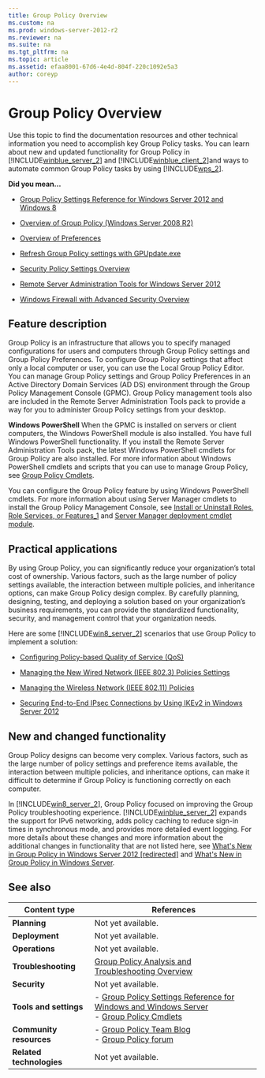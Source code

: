 ```yaml
---
title: Group Policy Overview
ms.custom: na
ms.prod: windows-server-2012-r2
ms.reviewer: na
ms.suite: na
ms.tgt_pltfrm: na
ms.topic: article
ms.assetid: efaa8001-67d6-4e4d-804f-220c1092e5a3
author: coreyp
---
```

# Group Policy Overview
Use this topic to find the documentation resources and other technical information you need to accomplish key Group Policy tasks. You can learn about new and updated functionality for Group Policy in [!INCLUDE[winblue_server_2](../Token/winblue_server_2_md.md)] and [!INCLUDE[winblue_client_2](../Token/winblue_client_2_md.md)]and ways to automate common Group Policy tasks by using [!INCLUDE[wps_2](../Token/wps_2_md.md)].  
  
**Did you mean…**  
  
-   [Group Policy Settings Reference for Windows Server 2012 and Windows 8](http://go.microsoft.com/fwlink/?LinkId=261775)  
  
-   [Overview of Group Policy \(Windows Server 2008 R2\)](http://technet.microsoft.com/library/cc726027.aspx)  
  
-   [Overview of Preferences](http://go.microsoft.com/fwlink/p/?linkid=216977)  
  
-   [Refresh Group Policy settings with GPUpdate.exe](http://technet.microsoft.com/library/cc739112.aspx)  
  
-   [Security Policy Settings Overview](../Topic/Security-Policy-Settings-Overview.md)  
  
-   [Remote Server Administration Tools for Windows Server 2012](../Topic/Remote-Server-Administration-Tools-for-Windows-Server-2012.md)  
  
-   [Windows Firewall with Advanced Security Overview](assetId:///9ae80ae1-a693-48ed-917a-f03ea92b550d)  
  
## <a name="BKMK_OVER"></a>Feature description  
Group Policy is an infrastructure that allows you to specify managed configurations for users and computers through Group Policy settings and Group Policy Preferences. To configure Group Policy settings that affect only a local computer or user, you can use the Local Group Policy Editor. You can manage Group Policy settings and Group Policy Preferences in an Active Directory Domain Services \(AD DS\) environment through the Group Policy Management Console \(GPMC\). Group Policy management tools also are included in the Remote Server Administration Tools pack to provide a way for you to administer Group Policy settings from your desktop.  
  
**Windows PowerShell** When the GPMC is installed on servers or client computers, the Windows PowerShell module is also installed. You have full Windows PowerShell functionality. If you install the Remote Server Administration Tools pack, the latest Windows PowerShell cmdlets for Group Policy are also installed. For more information about Windows PowerShell cmdlets and scripts that you can use to manage Group Policy, see [Group Policy Cmdlets](http://technet.microsoft.com/library/hh967461.aspx).  
  
You can configure the Group Policy feature by using Windows PowerShell cmdlets. For more information about using Server Manager cmdlets to install the Group Policy Management Console, see [Install or Uninstall Roles, Role Services, or Features_1](../Topic/Install-or-Uninstall-Roles,-Role-Services,-or-Features_1.md) and [Server Manager deployment cmdlet module](http://go.microsoft.com/fwlink/?LinkId=242610).  
  
## <a name="BKMK_APP"></a>Practical applications  
By using Group Policy, you can significantly reduce your organization’s total cost of ownership. Various factors, such as the large number of policy settings available, the interaction between multiple policies, and inheritance options, can make Group Policy design complex. By carefully planning, designing, testing, and deploying a solution based on your organization’s business requirements, you can provide the standardized functionality, security, and management control that your organization needs.  
  
Here are some [!INCLUDE[win8_server_2](../Token/win8_server_2_md.md)] scenarios that use Group Policy to implement a solution:  
  
-   [Configuring Policy-based Quality of Service &#40;QoS&#41;](../Topic/Configuring-Policy-based-Quality-of-Service--QoS-.md)  
  
-   [Managing the New Wired Network &#40;IEEE 802.3&#41; Policies Settings](../Topic/Managing-the-New-Wired-Network--IEEE-802.3--Policies-Settings.md)  
  
-   [Managing the Wireless Network &#40;IEEE 802.11&#41; Policies](../Topic/Managing-the-Wireless-Network--IEEE-802.11--Policies.md)  
  
-   [Securing End-to-End IPsec Connections by Using IKEv2 in Windows Server 2012](../Topic/Securing-End-to-End-IPsec-Connections-by-Using-IKEv2-in-Windows-Server-2012.md)  
  
## <a name="BKMK_NEW"></a>New and changed functionality  
Group Policy designs can become very complex. Various factors, such as the large number of policy settings and preference items available, the interaction between multiple policies, and inheritance options, can make it difficult to determine if Group Policy is functioning correctly on each computer.  
  
In [!INCLUDE[win8_server_2](../Token/win8_server_2_md.md)], Group Policy focused on improving the Group Policy troubleshooting experience. [!INCLUDE[winblue_server_2](../Token/winblue_server_2_md.md)] expands the support for IPv6 networking, adds policy caching to reduce sign\-in times in synchronous mode, and provides more detailed event logging. For more details about these changes and more information about the additional changes in functionality that are not listed here, see [What's New in Group Policy in Windows Server 2012 \[redirected\]](assetId:///2e7bfa32-9fa9-4031-8160-d3a8c526df8d) and [What's New in Group Policy in Windows Server](../Topic/What-s-New-in-Group-Policy-in-Windows-Server.md).  
  
## <a name="BKMK_LINKS"></a>See also  
  
|Content type|References|  
|----------------|--------------|  
|**Planning**|Not yet available.|  
|**Deployment**|Not yet available.|  
|**Operations**|Not yet available.|  
|**Troubleshooting**|[Group Policy Analysis and Troubleshooting Overview](../Topic/Group-Policy-Analysis-and-Troubleshooting-Overview.md)|  
|**Security**|Not yet available.|  
|**Tools and settings**|-   [Group Policy Settings Reference for Windows and Windows Server](http://go.microsoft.com/fwlink/?LinkId=261775)<br />-   [Group Policy Cmdlets](http://technet.microsoft.com/library/hh967461.aspx)|  
|**Community resources**|-   [Group Policy Team Blog](http://blogs.technet.com/b/grouppolicy/)<br />-   [Group Policy forum](http://social.technet.microsoft.com/Forums/winserverGP/threads?sort=repliesdesc)|  
|**Related technologies**|Not yet available.|  
  
